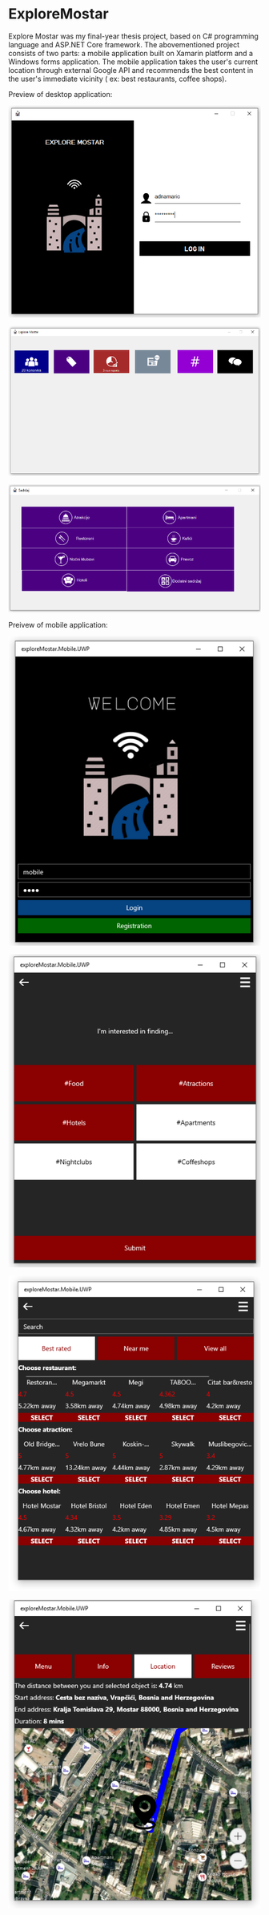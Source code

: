 # ExploreMostar

Explore Mostar was my final-year thesis project, based on C# programming language and ASP.NET Core framework. The abovementioned project consists of two parts: a mobile application built on Xamarin platform and a Windows forms application. The mobile application takes the user's current location through external Google API and recommends the best content in the user's immediate vicinity ( ex: best restaurants, coffee shops). 

Preview of desktop application:  <br /> 

 ![IMAGE](Previews/Login.PNG)
 
 ![IMAGE](Previews/Dashboard.PNG)

 ![IMAGE](Previews/SubDashboard.PNG)
   
 Preivew of mobile application: <br/>
 

   ![IMAGE](Previews/Mobile.PNG)

 ![IMAGE](Previews/Step1.PNG)
 
  ![IMAGE](Previews/Step2.PNG)
  
   ![IMAGE](Previews/Step3.PNG)

